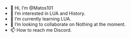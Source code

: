 - 👋 Hi, I’m @Matos101
- 👀 I’m interested in LUA and History.
- 🌱 I’m currently learning LUA.
- 💞️ I’m looking to collaborate on Nothing at the moment.
- 📫 How to reach me Discord.

<!---
Matos101/Matos101 is a ✨ special ✨ repository because its `README.md` (this file) appears on your GitHub profile.
You can click the Preview link to take a look at your changes.
--->
